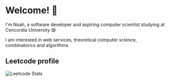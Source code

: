 # Welcome! 👋

I'm Noah, a software developer and aspiring computer scientist studying at Concordia University 😄

I am interested in web services, theoretical computer science, combinatorics and algorithms 

## Leetcode profile
![Leetcode Stats](https://leetcode.card.workers.dev/?username=eyeshield2110)

<!--
**eyeshield2110/eyeshield2110** is a ✨ _special_ ✨ repository because its `README.md` (this file) appears on your GitHub profile.

Here are some ideas to get you started:

- 🔭 I’m currently working on ...
- 🌱 I’m currently learning ...
- 👯 I’m looking to collaborate on ...
- 🤔 I’m looking for help with ...
- 💬 Ask me about ...
- 📫 How to reach me: ...
- 😄 Pronouns: ...
- ⚡ Fun fact: ...
-->
